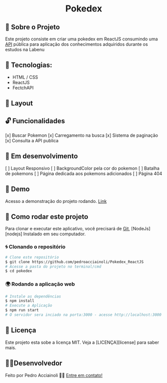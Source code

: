 
<h1 align="center">Pokedex</h1>


## 🚀 Sobre o Projeto

Este projeto consiste em criar uma pokedex em ReactJS consumindo uma [API](pokeapi.co) pública para aplicação dos conhecimentos adquiridos durante os estudos na Labenu

## 🔨 Tecnologias:


- HTML / CSS
- ReactJS
- FectchAPI


## 🎨 Layout

## 🔓 Funcionalidades

[x] Buscar Pokemon
[x] Carregamento na busca
[x] Sistema de paginação
[x] Consulta a API publica

## 🚧 Em desenvolvimento

[ ] Layout Responsivo
[ ] BackgroundColor pela cor do pokemon
[ ] Batalha de pokemons
[ ] Página dedicada aos pokemons adicionados
[ ] Página 404 
## 🌟 Demo

Acesso a demonstração do projeto rodando.
[Link](https://pokedexlabenu.surge.sh/)


## 🚀 Como rodar este projeto

Para clonar e executar este aplicativo, você precisará de [Git](https://git-scm.com), [NodeJs][nodejs] Instalado em seu computador.


### 🌀 Clonando o repositório

```bash
# Clone este repositório
$ git clone https://github.com/pedroacciainoli/Pokedex_ReactJS
# Acesse a pasta do projeto no terminal/cmd
$ cd pokedex
```

### 🌍 Rodando a aplicação web

```bash
# Instale as dependências
$ npm install
# Execute a Aplicação
$ npm run start
# O servidor sera inciado na porta:3000 - acesse http://localhost:3000
```


## 📝 Licença

Este projeto esta sobe a licença MIT. Veja a [LICENÇA][license] para saber mais.

## 👷‍♂️Desenvolvedor

Feito por Pedro Acciainoli 👋🏽 [Entre em contato!](https://www.linkedin.com/in/pedro-acciainoli-0537b2168/)
    
